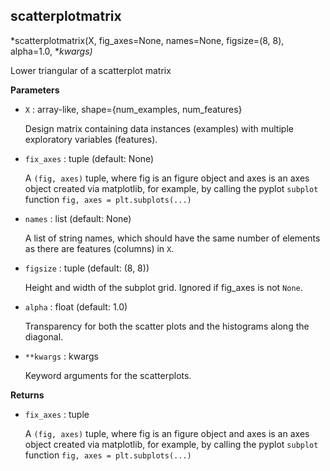 ## scatterplotmatrix

*scatterplotmatrix(X, fig_axes=None, names=None, figsize=(8, 8), alpha=1.0, **kwargs)*

Lower triangular of a scatterplot matrix

**Parameters**

- `X` : array-like, shape={num_examples, num_features}

    Design matrix containing data instances (examples)
    with multiple exploratory variables (features).


- `fix_axes` : tuple (default: None)

    A `(fig, axes)` tuple, where fig is an figure object
    and axes is an axes object created via matplotlib,
    for example, by calling the pyplot `subplot` function
    `fig, axes = plt.subplots(...)`


- `names` : list (default: None)

    A list of string names, which should have the same number
    of elements as there are features (columns) in `X`.


- `figsize` : tuple (default: (8, 8))

    Height and width of the subplot grid. Ignored if
    fig_axes is not `None`.


- `alpha` : float (default: 1.0)

    Transparency for both the scatter plots and the
    histograms along the diagonal.


- `**kwargs` : kwargs

    Keyword arguments for the scatterplots.

**Returns**

- `fix_axes` : tuple

    A `(fig, axes)` tuple, where fig is an figure object
    and axes is an axes object created via matplotlib,
    for example, by calling the pyplot `subplot` function
    `fig, axes = plt.subplots(...)`

